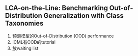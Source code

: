 ## LCA-on-the-Line: Benchmarking Out-of-Distribution Generalization with Class Taxonomies
1. 预测模型的Out-of-Distribution (OOD) performance
2. ICML有OOD的tutorial
3. 放waiting list